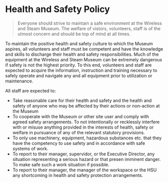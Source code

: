 # Health and Safety Policy

> Everyone should strive to maintain a safe environment at the Wireless and Steam Museum. The welfare of vistors, volunteers, staff is of the utmost concern and should be top of mind at all times.

To maintain the positive health and safety culture to which the Museum aspires, all volunteers and staff must be competent and have the knowledge and skills to discharge their health and safety responsibilities. Much of the equipment at the Wireless and Steam Museum can be extremely dangerous if safety is not the highest priority. To this end, volunteers and staff are expected to acquire the information, instruction and training necessary to safely operate and navigate any and all equipment prior to utilization or maintenance.

All staff are expected to:

- Take reasonable care for their health and safety and the health and safety of anyone who may be affected by their actions or non-action at the Museum
- To cooperate with the Museum or other site user and comply with agreed safety arrangements. To not intentionally or recklessly interfere with or misuse anything provided in the interests of health, safety or welfare in pursuance of any of the relevant statutory provisions.
- To only use machinery, equipment, hazardous substances etc. that they have the competency to use safety and in accordance with safe systems of work.
- To report to their manager, supervidor, or the Executive Director, any situation representing a serious hazard or that presen imminent danger. To make safe such a work situation if possible.
- To report to their manager, the manager of the workspace or the HSU any shortcoming in health and safety protection arrangements.